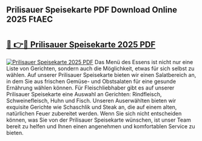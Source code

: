 ## Prilisauer Speisekarte PDF Download Online 2025 FtAEC

# <h2><a href="http://gc781gf.nevu.top/?p=Prilisauer+Speisekarte">🔗 👉🔴 Prilisauer Speisekarte 2025 PDF</a></h2>

[![Prilisauer Speisekarte 2025 PDF](https://i.imgur.com/dBaPXMq.png)](http://gc781gf.nevu.top/?p=Prilisauer+Speisekarte)
Das Menü des Essens ist nicht nur eine Liste von Gerichten, sondern auch die Möglichkeit, etwas für sich selbst zu wählen. Auf unserer Prilisauer Speisekarte bieten wir einen Salatbereich an, in dem Sie aus frischen Gemüse- und Obstsalaten für eine gesunde Ernährung wählen können. Für Fleischliebhaber gibt es auf unserer Prilisauer Speisekarte eine Auswahl an Gerichten: Rindfleisch, Schweinefleisch, Huhn und Fisch. Unseren Auserwählten bieten wir exquisite Gerichte wie Schaschlik und Steak an, die auf einem alten, natürlichen Feuer zubereitet werden. Wenn Sie sich nicht entscheiden können, was Sie von der Prilisauer Speisekarte wünschen, ist unser Team bereit zu helfen und Ihnen einen angenehmen und komfortablen Service zu bieten.
